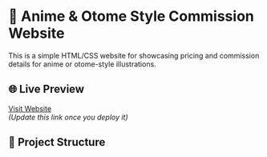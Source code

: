 # 🎨 Anime & Otome Style Commission Website

This is a simple HTML/CSS website for showcasing pricing and commission details for anime or otome-style illustrations.

## 🌐 Live Preview
[Visit Website](https://Hadziq09.github.io/Commissions/)  
*(Update this link once you deploy it)*

## 📁 Project Structure

